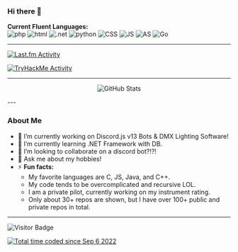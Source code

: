 ### Hi there 👋

**Current Fluent Languages:**  
![php](https://img.shields.io/badge/-php-474A8A?logo=php&logoColor=fff)
![html](https://img.shields.io/badge/-HTML-E34F26?logo=html5&logoColor=fff)
![.net](https://img.shields.io/badge/-NET-512BD4?logo=.net&logoColor=fff)
![python](https://img.shields.io/badge/-python-3776AB?logo=python&logoColor=fff)
![CSS](https://img.shields.io/badge/-CSS-1572B6?logo=css3&logoColor=fff)
![JS](https://img.shields.io/badge/-JavaScript-F7DF1E?logo=JavaScript&logoColor=fff)
![AS](https://img.shields.io/badge/-Assembly-007AAC?logo=AssemblyScript&logoColor=fff)
![Go](https://img.shields.io/badge/-C-00ADD8?logo=C&logoColor=fff)

---

[![Last.fm Activity](https://toru.kio.dev/api/v1/SparksTheFolf/?theme=dark)](https://last.fm/user/SparksTheFolf)

[![TryHackMe Activity](https://tryhackme-badges.s3.amazonaws.com/SparksTheFolf.png)](https://tryhackme.com/p/SparksTheFolf)

---

<p align="center">
  <img src="https://github-readme-stats.vercel.app/api?username=SparksTheFolf&show_icons=true&theme=dark&count_private=true&hide=contribs,issue" alt="GitHub Stats" />
</p>
---

### About Me

- 🔭 I’m currently working on Discord.js v13 Bots & DMX Lighting Software!
- 🌱 I’m currently learning .NET Framework with DB.
- 👯 I’m looking to collaborate on a discord bot?!?!
- 💬 Ask me about my hobbies!
- ⚡ **Fun facts:**
  - My favorite languages are C, JS, Java, and C++.
  - My code tends to be overcomplicated and recursive LOL.
  - I am a private pilot, currently working on my instrument rating.
  - Only about 30+ repos are shown, but I have over 100+ public and private repos in total.

---

![Visitor Badge](https://nocache.advaith.workers.dev/?url=https://visitor-badge.glitch.me/badge?page_id=nolant108.nolant108)

<a href="https://wakatime.com/@2728ab31-2f1f-47ca-9aa2-2af38029a472">
  <img src="https://wakatime.com/badge/user/2728ab31-2f1f-47ca-9aa2-2af38029a472.svg" alt="Total time coded since Sep 6 2022" />
</a>
